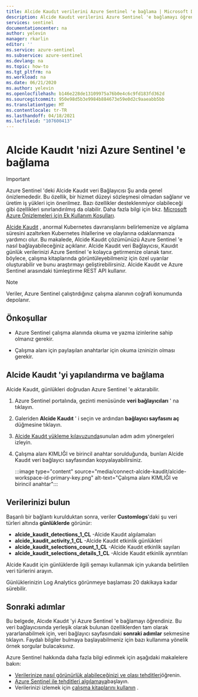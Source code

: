 ```yaml
---
title: Alcide Kaudıt verilerini Azure Sentinel 'e bağlama | Microsoft Docs
description: Alcide Kaudıt verilerini Azure Sentinel 'e bağlamayı öğrenin.
services: sentinel
documentationcenter: na
author: yelevin
manager: rkarlin
editor: ''
ms.service: azure-sentinel
ms.subservice: azure-sentinel
ms.devlang: na
ms.topic: how-to
ms.tgt_pltfrm: na
ms.workload: na
ms.date: 06/21/2020
ms.author: yelevin
ms.openlocfilehash: b146e228de13109975a76b0e4c6c9fd183fd362d
ms.sourcegitcommit: 950e98d5b3e9984b884673e59e0d2c9aaeabb5bb
ms.translationtype: MT
ms.contentlocale: tr-TR
ms.lasthandoff: 04/18/2021
ms.locfileid: "107600413"
---
```

# <a name="connect-your-alcide-kaudit-to-azure-sentinel"></a>Alcide Kaudıt 'nizi Azure Sentinel 'e bağlama

> [!IMPORTANT]
> Azure Sentinel 'deki Alcide Kaudıt veri Bağlayıcısı Şu anda genel önizlemededir.
> Bu özellik, bir hizmet düzeyi sözleşmesi olmadan sağlanır ve üretim iş yükleri için önerilmez. Bazı özellikler desteklenmiyor olabileceği gibi özellikleri sınırlandırılmış da olabilir. Daha fazla bilgi için bkz. [Microsoft Azure Önizlemeleri için Ek Kullanım Koşulları](https://azure.microsoft.com/support/legal/preview-supplemental-terms/).

[Alcide Kaudıt](https://www.alcide.io/kaudit-K8s-forensics/) , anormal Kubernetes davranışlarını belirlemenize ve algılama süresini azaltırken Kubernetes ihlallerine ve olaylarına odaklanmanıza yardımcı olur. Bu makalede, Alcide Kaudıt çözümünüzü Azure Sentinel 'e nasıl bağlayabileceğiniz açıklanır. Alcide Kaudıt veri Bağlayıcısı, Kauıdıt günlük verilerinizi Azure Sentinel 'e kolayca getirmenize olanak tanır. böylece, çalışma kitaplarında görüntüleyebilmeniz için özel uyarılar oluşturabilir ve bunu araştırmayı geliştirebilirsiniz. Alcide Kaudıt ve Azure Sentinel arasındaki tümleştirme REST API kullanır.

> [!NOTE]
> Veriler, Azure Sentinel çalıştırdığınız çalışma alanının coğrafi konumunda depolanır.

## <a name="prerequisites"></a>Önkoşullar

- Azure Sentinel çalışma alanında okuma ve yazma izinlerine sahip olmanız gerekir.

- Çalışma alanı için paylaşılan anahtarlar için okuma izninizin olması gerekir.

## <a name="configure-and-connect-alcide-kaudit"></a>Alcide Kaudıt 'yi yapılandırma ve bağlama

Alcide Kaudıt, günlükleri doğrudan Azure Sentinel 'e aktarabilir.

1. Azure Sentinel portalında, gezinti menüsünde **veri bağlayıcıları** ' na tıklayın.

1. Galeriden **Alcide Kaudıt** ' i seçin ve ardından **bağlayıcı sayfasını aç** düğmesine tıklayın.

1. [Alcide Kaudıt yükleme kılavuzunda](https://awesomeopensource.com/project/alcideio/kaudit?categoryPage=29#before-installing-alcide-kaudit)sunulan adım adım yönergeleri izleyin.

1. Çalışma alanı KIMLIĞI ve birincil anahtar sorulduğunda, bunları Alcide Kaudıt veri bağlayıcı sayfasından kopyalayabilirsiniz.

    :::image type="content" source="media/connect-alcide-kaudit/alcide-workspace-id-primary-key.png" alt-text="Çalışma alanı KIMLIĞI ve birincil anahtar":::

## <a name="find-your-data"></a>Verilerinizi bulun

Başarılı bir bağlantı kurulduktan sonra, veriler **Customlogs**'daki şu veri türleri altında **günlüklerde** görünür:

- **alcide_kaudit_detections_1_CL** -Alcide Kaudıt algılamaları 
- **alcide_kaudit_activity_1_CL** -Alcide Kaudıt etkinlik günlükleri
- **alcide_kaudit_selections_count_1_CL** -Alcide Kaudıt etkinlik sayıları
- **alcide_kaudit_selections_details_1_CL** -Alcide Kaudıt etkinlik ayrıntıları

Alcide Kaudıt için günlüklerde ilgili şemayı kullanmak için yukarıda belirtilen veri türlerini arayın.

Günlüklerinizin Log Analytics görünmeye başlaması 20 dakikaya kadar sürebilir.

## <a name="next-steps"></a>Sonraki adımlar

Bu belgede, Alcıde Kaudıt 'yi Azure Sentinel 'e bağlamayı öğrendiniz. Bu veri bağlayıcısında yerleşik olarak bulunan özelliklerden tam olarak yararlanabilmek için, veri bağlayıcı sayfasındaki **sonraki adımlar** sekmesine tıklayın. Faydalı bilgiler bulmaya başlayabilmeniz için bazı kullanıma yönelik örnek sorgular bulacaksınız.

Azure Sentinel hakkında daha fazla bilgi edinmek için aşağıdaki makalelere bakın:

- [Verilerinize nasıl görünürlük alabileceğinizi ve olası tehditleri](quickstart-get-visibility.md)öğrenin.
- [Azure Sentinel ile tehditleri algılamaya](tutorial-detect-threats-built-in.md)başlayın.
- Verilerinizi izlemek için [çalışma kitaplarını kullanın](tutorial-monitor-your-data.md) .
